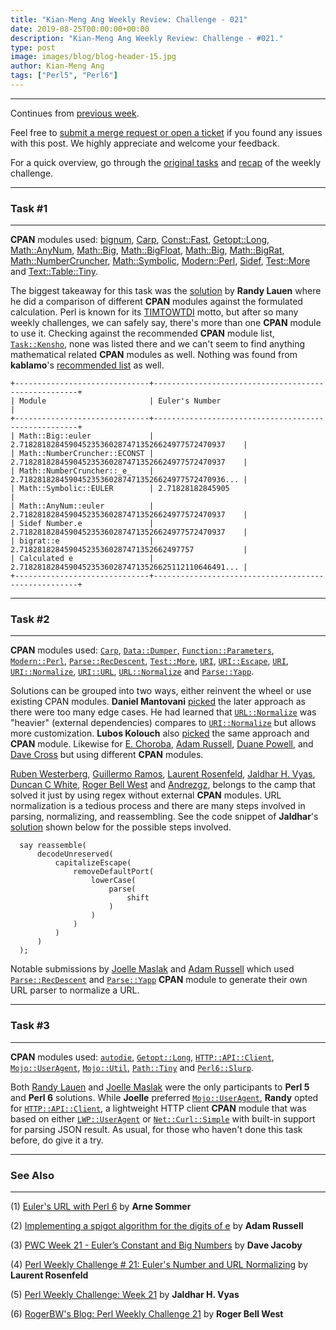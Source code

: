```yaml
---
title: "Kian-Meng Ang Weekly Review: Challenge - 021"
date: 2019-08-25T00:00:00+00:00
description: "Kian-Meng Ang Weekly Review: Challenge - #021."
type: post
image: images/blog/blog-header-15.jpg
author: Kian-Meng Ang
tags: ["Perl5", "Perl6"]
---
```

***
Continues from [previous week](/blog/review-challenge-020/).

Feel free to [submit a merge request or open a ticket](https://github.com/manwar/perlweeklychallenge) if you found any issues with this post. We highly appreciate and welcome your feedback.

For a quick overview, go through the [original tasks](/blog/perl-weekly-challenge-021/) and [recap](/blog/recap-challenge-021/) of the weekly challenge.


***
### Task #1
***

**CPAN** modules used: [bignum](https://metacpan.org/pod/bignum), [Carp](https://metacpan.org/pod/Carp), [Const::Fast](https://metacpan.org/pod/Const::Fast), [Getopt::Long](https://metacpan.org/pod/Getopt::Long), [Math::AnyNum](https://metacpan.org/pod/Math::AnyNum), [Math::Big](https://metacpan.org/pod/Math::Big), [Math::BigFloat](https://metacpan.org/pod/Math::BigFloat), [Math::Big](https://metacpan.org/pod/Math::Big), [Math::BigRat](https://metacpan.org/pod/Math::BigRat), [Math::NumberCruncher](https://metacpan.org/pod/Math::NumberCruncher), [Math::Symbolic](https://metacpan.org/pod/Math::Symbolic), [Modern::Perl](https://metacpan.org/pod/Modern::Perl), [Sidef](https://metacpan.org/pod/Sidef), [Test::More](https://metacpan.org/pod/Test::More) and [Text::Table::Tiny](https://metacpan.org/pod/Text::Table::Tiny).

The biggest takeaway for this task was the [solution](https://github.com/manwar/perlweeklychallenge-club/blob/master/challenge-021/randy-lauen/perl5/ch-1.pl) by **Randy Lauen** where he did a comparison of different **CPAN** modules against the formulated calculation. Perl is known for its [TIMTOWTDI](https://en.wikipedia.org/wiki/There%27s_more_than_one_way_to_do_it) motto, but after so many weekly challenges, we can safely say, there's more than one **CPAN** module to use it. Checking against the recommended **CPAN** module list, [`Task::Kensho`](https://metacpan.org/pod/Task::Kensho), none was listed there and we can't seem to find anything mathematical related **CPAN** modules as well. Nothing was found from **kablamo**'s [recommended list](http://blog.kablamo.org/2018/03/10/recommended-modules/) as well.

    +------------------------------+-----------------------------------------------------+
    | Module                       | Euler's Number                                      |
    +------------------------------+-----------------------------------------------------+
    | Math::Big::euler             | 2.7182818284590452353602874713526624977572470937    |
    | Math::NumberCruncher::ECONST | 2.7182818284590452353602874713526624977572470937    |
    | Math::NumberCruncher::_e_    | 2.7182818284590452353602874713526624977572470936... |
    | Math::Symbolic::EULER        | 2.71828182845905                                    |
    | Math::AnyNum::euler          | 2.7182818284590452353602874713526624977572470937    |
    | Sidef Number.e               | 2.7182818284590452353602874713526624977572470937    |
    | bigrat::e                    | 2.718281828459045235360287471352662497757           |
    | Calculated e                 | 2.7182818284590452353602874713526625112110646491... |
    +------------------------------+-----------------------------------------------------+

***
### Task #2
***

**CPAN** modules used: [`Carp`](https://metacpan.org/pod/Carp), [`Data::Dumper`](https://metacpan.org/pod/Data::Dumper), [`Function::Parameters`](https://metacpan.org/pod/Function::Parameters), [`Modern::Perl`](https://metacpan.org/pod/Modern::Perl), [`Parse::RecDescent`](https://metacpan.org/pod/Parse::RecDescent), [`Test::More`](https://metacpan.org/pod/Test::More), [`URI`](https://metacpan.org/pod/URI), [`URI::Escape`](https://metacpan.org/pod/URI::Escape), [`URI`](https://metacpan.org/pod/URI), [`URI::Normalize`](https://metacpan.org/pod/URI::Normalize), [`URI::URL`](https://metacpan.org/pod/URI::URL), [`URL::Normalize`](https://metacpan.org/pod/URL::Normalize) and [`Parse::Yapp`](https://metacpan.org/pod/Parse::Yapp).

Solutions can be grouped into two ways, either reinvent the wheel or use existing CPAN modules. **Daniel Mantovani** [picked](https://github.com/manwar/perlweeklychallenge-club/blob/master/challenge-021/daniel-mantovani/perl5/ch-2.pl) the later approach as there were too many edge cases. He had learned that [`URL::Normalize`](https://metacpan.org/pod/URL::Normalize) was "heavier" (external dependencies) compares to [`URI::Normalize`](https://metacpan.org/pod/URI::Normalize) but allows more customization. **Lubos Kolouch** also [picked](https://github.com/manwar/perlweeklychallenge-club/blob/master/challenge-021/lubos-kolouch/perl5/ch-2.pl) the same approach and **CPAN** module. Likewise for [E. Choroba](https://github.com/manwar/perlweeklychallenge-club/blob/master/challenge-021/e-choroba/perl5/ch-2.pl), [Adam Russell](https://github.com/manwar/perlweeklychallenge-club/blob/master/challenge-021/adam-russell/perl5/ch-2.pl), [Duane Powell](https://github.com/manwar/perlweeklychallenge-club/blob/master/challenge-021/duane-powell/perl5/ch-2.pl), and [Dave Cross](https://github.com/manwar/perlweeklychallenge-club/blob/master/challenge-021/dave-cross/perl5/ch-2.pl) but using different **CPAN** modules.

[Ruben Westerberg](https://github.com/manwar/perlweeklychallenge-club/blob/master/challenge-021/ruben-westerberg/perl5/ch-2.pl), [Guillermo Ramos](https://github.com/manwar/perlweeklychallenge-club/blob/master/challenge-021/guillermo-ramos/perl5/ch-2.pl), [Laurent Rosenfeld](https://github.com/manwar/perlweeklychallenge-club/blob/master/challenge-021/laurent-rosenfeld/perl5/ch-2.pl), [Jaldhar H. Vyas](https://github.com/manwar/perlweeklychallenge-club/blob/master/challenge-021/jaldhar-h-vyas/perl5/ch-2.pl), [Duncan C White](https://github.com/manwar/perlweeklychallenge-club/blob/master/challenge-021/duncan-c-white/perl5/ch-2.pl), [Roger Bell West](https://github.com/manwar/perlweeklychallenge-club/blob/master/challenge-021/roger-bell-west/perl5/ch-2.pl) and [Andrezgz](https://github.com/manwar/perlweeklychallenge-club/blob/master/challenge-021/andrezgz%20%20/perl5/ch-2.pl), belongs to the camp that solved it just by using regex without external **CPAN** modules. URL normalization is a tedious process and there are many steps involved in parsing, normalizing, and reassembling. See the code snippet of **Jaldhar**'s [solution](https://github.com/manwar/perlweeklychallenge-club/blob/master/challenge-021/jaldhar-h-vyas/perl5/ch-2.pl) shown below for the possible steps involved.

      say reassemble(
          decodeUnreserved(
              capitalizeEscape(
                  removeDefaultPort(
                      lowerCase(
                          parse(
                              shift
                          )
                      )
                  )
              )
          )
      );

Notable submissions by [Joelle Maslak](https://github.com/manwar/perlweeklychallenge-club/blob/master/challenge-021/joelle-maslak/perl5/ch-2.pl) and [Adam Russell](https://github.com/manwar/perlweeklychallenge-club/blob/master/challenge-021/adam-russell/perl5/ch-2.pl) which used [`Parse::RecDescent`](https://metacpan.org/pod/Parse::RecDescent) and [`Parse::Yapp`](https://metacpan.org/pod/Parse::Yapp) **CPAN** module to generate their own URL parser to normalize a URL.

***
### Task #3
***

**CPAN** modules used: [`autodie`](https://metacpan.org/pod/autodie), [`Getopt::Long`](https://metacpan.org/pod/Getopt::Long), [`HTTP::API::Client`](https://metacpan.org/pod/HTTP::API::Client), [`Mojo::UserAgent`](https://metacpan.org/pod/Mojo::UserAgent), [`Mojo::Util`](https://metacpan.org/pod/Mojo::Util), [`Path::Tiny`](https://metacpan.org/pod/Path::Tiny) and [`Perl6::Slurp`](https://metacpan.org/pod/Perl6::Slurp).

Both [Randy Lauen](https://github.com/manwar/perlweeklychallenge-club/blob/master/challenge-021/randy-lauen/perl5/ch-3.pl) and [Joelle Maslak](https://github.com/manwar/perlweeklychallenge-club/blob/master/challenge-021/joelle-maslak/perl5/ch-3.pl) were the only participants to **Perl 5** and **Perl 6** solutions. While **Joelle** preferred [`Mojo::UserAgent`](https://metacpan.org/pod/Mojo::UserAgent), **Randy** opted for [`HTTP::API::Client`](https://metacpan.org/pod/HTTP::API::Client), a lightweight HTTP client **CPAN** module that was based on either [`LWP::UserAgent`](https://metacpan.org/pod/LWP::UserAgent) or [`Net::Curl::Simple`](https://metacpan.org/pod/Net::Curl::Simple) with built-in support for parsing JSON result. As usual, for those who haven't done this task before, do give it a try.


***
### See Also
***

(1) [Euler's URL with Perl 6](https://perl6.eu/eulers-url.html) by **Arne Sommer**


(2) [Implementing a spigot algorithm for the digits of e](https://adamcrussell.livejournal.com/6924.html) by **Adam Russell**


(3) [PWC Week 21 - Euler’s Constant and Big Numbers](https://jacoby.github.io/2019/08/13/pwc-week-21-eulers-constant-and-big-numbers.html) by **Dave Jacoby**


(4) [Perl Weekly Challenge # 21: Euler's Number and URL Normalizing](http://blogs.perl.org/users/laurent_r/2019/08/perl-weekly-challenge-21-eulers-number-and-url-normalizing.html) by **Laurent Rosenfeld**


(5) [Perl Weekly Challenge: Week 21](https://www.braincells.com/perl/2019/08/perl_weekly_challenge_week_21.html) by **Jaldhar H. Vyas**


(6) [RogerBW's Blog: Perl Weekly Challenge 21](https://blog.firedrake.org/archive/2019/08/Perl_Weekly_Challenge_21.html) by **Roger Bell West**
